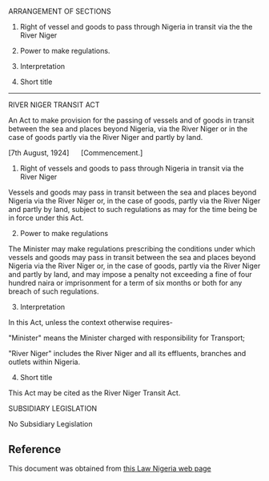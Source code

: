 # 

ARRANGEMENT OF SECTIONS

1. Right of vessel and goods to pass through Nigeria in transit via the the River Niger

2. Power to make regulations.

3. Interpretation

4. Short title

____________________________

RIVER NIGER TRANSIT ACT

An Act to make provision for the passing of vessels and of goods in transit between the sea and places beyond Nigeria, via the River Niger or in the case of goods partly via the River Niger and partly by land.

[7th August, 1924]      [Commencement.]

1. Right of vessels and goods to pass through Nigeria in transit via the River Niger

Vessels and goods may pass in transit between the sea and places beyond Nigeria via the River Niger or, in the case of goods, partly via the River Niger and partly by land, subject to such regulations as may for the time being be in force under this Act.

2. Power to make regulations

The Minister may make regulations prescribing the conditions under which vessels and goods may pass in transit between the sea and places beyond Nigeria via the River Niger or, in the case of goods, partly via the River Niger and partly by land, and may impose a penalty not exceeding a fine of four hundred naira or imprisonment for a term of six months or both for any breach of such regulations.

3. Interpretation

In this Act, unless the context otherwise requires-

"Minister" means the Minister charged with responsibility for Transport;

"River Niger" includes the River Niger and all its effluents, branches and outlets within Nigeria.

4. Short title

This Act may be cited as the River Niger Transit Act.

SUBSIDIARY LEGISLATION

No Subsidiary Legislation

## Reference

This document was obtained from [this Law Nigeria web page](http://www.lawnigeria.com/LFN/R/River-Niger-Transit-Act.php)
